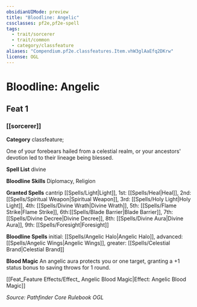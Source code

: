 ```yaml
---
obsidianUIMode: preview
title: "Bloodline: Angelic"
cssclasses: pf2e,pf2e-spell
tags:
  - trait/sorcerer
  - trait/common
  - category/classfeature
aliases: "Compendium.pf2e.classfeatures.Item.vhW3glAaEfq2DKrw"
license: OGL
---
```

# Bloodline: Angelic
## Feat 1
### [[sorcerer]]

**Category** classfeature; 




One of your forebears hailed from a celestial realm, or your ancestors' devotion led to their lineage being blessed.

**Spell List** divine

**Bloodline Skills** Diplomacy, Religion

**Granted Spells** cantrip [[Spells/Light|Light]], 1st: [[Spells/Heal|Heal]], 2nd: [[Spells/Spiritual Weapon|Spiritual Weapon]], 3rd: [[Spells/Holy Light|Holy Light]], 4th: [[Spells/Divine Wrath|Divine Wrath]], 5th: [[Spells/Flame Strike|Flame Strike]], 6th:[[Spells/Blade Barrier|Blade Barrier]], 7th: [[Spells/Divine Decree|Divine Decree]], 8th: [[Spells/Divine Aura|Divine Aura]], 9th: [[Spells/Foresight|Foresight]]

**Bloodline Spells** initial: [[Spells/Angelic Halo|Angelic Halo]], advanced: [[Spells/Angelic Wings|Angelic Wings]], greater: [[Spells/Celestial Brand|Celestial Brand]]

**Blood Magic** An angelic aura protects you or one target, granting a +1 status bonus to saving throws for 1 round.

[[Feat_Feature Effects/Effect_ Angelic Blood Magic|Effect: Angelic Blood Magic]]

*Source: Pathfinder Core Rulebook*
*OGL*